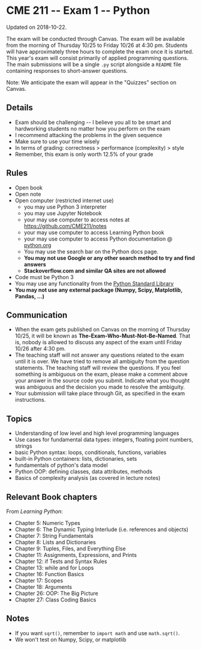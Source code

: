 # CME 211 -- Exam 1 -- Python
Updated on 2018-10-22.

The exam will be conducted through Canvas. The exam will be available from the
morning of Thursday 10/25 to Friday 10/26 at 4:30 pm. Students will have approximately three
hours to
complete the exam once it is started. This year's exam will consist primarily of
applied programming questions. The main submissions will be a single `.py` script alongside
a `README` file containing responses to short-answer questions.

Note: We anticipate the exam will appear in the "Quizzes" section on Canvas.

## Details

* Exam should be challenging -- I believe you all to be smart and hardworking
  students no matter how you perform on the exam
* I recommend attacking the problems in the given sequence
* Make sure to use your time wisely
* In terms of grading: correctness > performance (complexity) > style
* Remember, this exam is only worth 12.5% of your grade

## Rules

* Open book
* Open note
* Open computer (restricted internet use)
  * you may use Python 3 interpreter
  * you may use Jupyter Notebook
  * your may use computer to access notes at <https://github.com/CME211/notes>
  * your may use computer to access Learning Python book
  * your may use computer to access Python documentation
    @ [python.org](https://docs.python.org/3/index.html)
  * You may use the search bar on the Python docs page.
  * **You may not use Google or any other search method to try and find
    answers**
  * **Stackoverflow.com and similar QA sites are not allowed**
* Code must be Python 3
* You may use any functionality from
  the [Python Standard Library](https://docs.python.org/3/library/index.html)
* **You may not use any external package (Numpy, Scipy, Matplotlib, Pandas, ...)**

## Communication

* When the exam gets published on Canvas on the morning of Thursday 10/25, it
  will be known as **The-Exam-Who-Must-Not-Be-Named**. That is, nobody is
  allowed to discuss any aspect of the exam until Friday 10/26 after 4:30 pm.
* The teaching staff will not answer any questions related to the exam until it
  is over. We have tried to remove all ambiguity from the question statements.
  The teaching staff will review the questions. If you feel something is
  ambiguous on the exam, please make a comment above your answer in the source
  code you submit. Indicate what you thought was ambiguous and the decision you
  made to resolve the ambiguity.
* Your submission will take place through Git, as specified in the exam instructions.

## Topics

* Understanding of low level and high level programming languages
* Use cases for fundamental data types: integers, floating point numbers,
  strings
* basic Python syntax: loops, conditionals, functions, variables
* built-in Python containers: lists, dictionaries, sets
* fundamentals of python's data model
* Python OOP: defining classes, data attributes, methods
* Basics of complexity analysis (as covered in lecture notes)

## Relevant Book chapters

From *Learning Python*:

* Chapter 5: Numeric Types
* Chapter 6: The Dynamic Typing Interlude (i.e. references and objects)
* Chapter 7: String Fundamentals
* Chapter 8: Lists and Dictionaries
* Chapter 9: Tuples, Files, and Everything Else
* Chapter 11: Assignments, Expressions, and Prints
* Chapter 12: if Tests and Syntax Rules
* Chapter 13: while and for Loops
* Chapter 16: Function Basics
* Chapter 17: Scopes
* Chapter 18: Arguments
* Chapter 26: OOP: The Big Picture
* Chapter 27: Class Coding Basics

## Notes

* If you want `sqrt()`, remember to `import math` and use `math.sqrt()`.
* We won't test on Numpy, Scipy, or matplotlib
